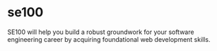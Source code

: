 # se100

SE100 will help you build a robust groundwork for your software engineering career by acquiring foundational web development skills.